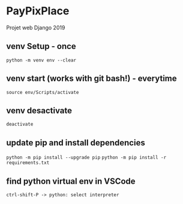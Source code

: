 # PayPixPlace
Projet web Django 2019

## venv Setup - once
`python -m venv env --clear`

## venv start (works with git bash!) - everytime
`source env/Scripts/activate`

## venv desactivate
`deactivate`

## update pip and install dependencies
`python -m pip install --upgrade pip`
`python -m pip install -r requirements.txt`

## find python virtual env in VSCode
`ctrl-shift-P -> python: select interpreter`